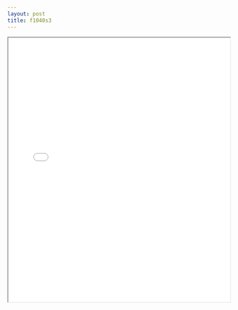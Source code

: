 ```yaml
---
layout: post
title: f1040s3
---
```


<div class="pdf-container">
<iframe src="/ea/assets/pdfs/forms/f1040s3.pdf" height="600" width="100%" allowFullScreen="true"></iframe>
</div>

